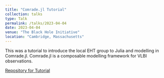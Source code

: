```yaml
---
title: "Comrade.jl Tutorial"
collection: talks
type: Talk
permalink: /talks/2023-04-04
date: 2023-04-04
venue: "The Black Hole Initiative"
location: "Cambridge, Massachusetts"
---
```


This was a tutorial to introduce the local EHT group to Julia and modelling in Comrade.jl. Comrade.jl is a composable modelling framework for VLBI observations.

[Repository for Tutorial](https://github.com/dominic-chang/ComradeTutorial)
